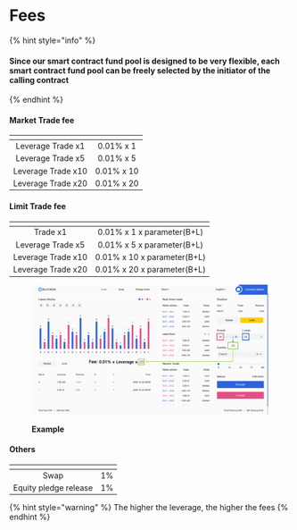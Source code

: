 # Fees

{% hint style="info" %}
#### Since our smart contract fund pool is designed to be very flexible, each smart contract fund pool can be freely selected by the initiator of the calling contract
{% endhint %}

#### Market Trade fee

<table data-card-size="large" data-view="cards"><thead><tr><th align="center"></th><th align="center"></th></tr></thead><tbody><tr><td align="center">Leverage Trade x1</td><td align="center">0.01% x 1</td></tr><tr><td align="center">Leverage Trade x5</td><td align="center">0.01% x 5</td></tr><tr><td align="center">Leverage Trade x10</td><td align="center">0.01% x 10</td></tr><tr><td align="center">Leverage Trade x20</td><td align="center">0.01% x 20</td></tr></tbody></table>

#### Limit Trade fee

<table data-card-size="large" data-view="cards"><thead><tr><th align="center"></th><th align="center"></th></tr></thead><tbody><tr><td align="center">  Trade x1</td><td align="center">0.01% x 1 x parameter(B+L)</td></tr><tr><td align="center">Leverage Trade x5</td><td align="center">0.01% x 5 x parameter(B+L)</td></tr><tr><td align="center">Leverage Trade x10</td><td align="center">0.01% x 10 x parameter(B+L)</td></tr><tr><td align="center">Leverage Trade x20</td><td align="center">0.01% x 20 x parameter(B+L)</td></tr></tbody></table>

<figure><img src="../../.gitbook/assets/图片1.png" alt=""><figcaption><p><strong>Example</strong><br></p></figcaption></figure>

#### Others

<table data-card-size="large" data-view="cards"><thead><tr><th align="center"></th><th align="center"></th></tr></thead><tbody><tr><td align="center">Swap</td><td align="center">1%</td></tr><tr><td align="center">Equity pledge release</td><td align="center">1%</td></tr></tbody></table>

{% hint style="warning" %}
The higher the leverage, the higher the fees
{% endhint %}

